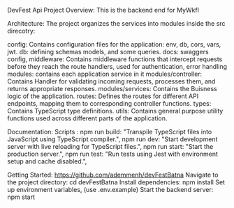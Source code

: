 DevFest Api
Project Overview:
This is the backend end for MyWkfl

Architecture:
The project organizes the services into modules inside the src direcotry:

config: Contains configuration files for the application: env, db, cors, vars, jwt.
db: defining schemas models, and some queries.
docs: swaggers config,
middleware: Contains middleware functions that intercept requests before they reach the route handlers, used for authentication, error handling
modules: contains each application service in it 
modules/controller: Contains Handler for validating incoming requests, processes them, and returns appropriate responses.
modules/services: Contains the Buisness logic of the application.
routes: Defines the routes for different API endpoints, mapping them to corresponding controller functions.
types: Contains TypeScript type definitions.
utils: Contains general purpose utility functions used across different parts of the application.

Documentation:
Scripts :
npm run build: "Transpile TypeScript files into JavaScript using TypeScript compiler.",
npm run dev: "Start development server with live reloading for TypeScript files.",
npm run start: "Start the production server.",
npm run test: "Run tests using Jest with environment setup and cache disabled.",

Getting Started:
https://github.com/ademmenh/devFestBatna
Navigate to the project directory: cd devFestBatna
Install dependencies: npm install
Set up environment variables, (use .env.example)
Start the backend server: npm start
